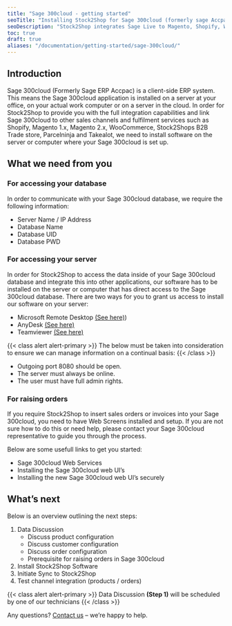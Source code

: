 ```yaml
---
title: "Sage 300cloud - getting started"
seoTitle: "Installing Stock2Shop for Sage 300cloud (formerly sage Accpac)"
seoDescription: "Stock2Shop integrates Sage Live to Magento, Shopify, WooCommerce and our B2B ordering platform. Find out more!"
toc: true
draft: true
aliases: "/documentation/getting-started/sage-300cloud/"
---
```


## Introduction
Sage 300cloud (Formerly Sage ERP Accpac) is a client-side ERP system. This means the Sage 300cloud application is installed on a server at your office, on your actual work computer or on a server in the cloud. In order for Stock2Shop to provide you with the full integration capabilities and link Sage 300cloud to other sales channels and fulfilment services such as Shopify, Magento 1.x, Magento 2.x, WooCommerce, Stock2Shops B2B Trade store, Parcelninja and Takealot, we need to install software on the server or computer where your Sage 300cloud is set up.

## What we need from you

### For accessing your database
In order to communicate with your Sage 300cloud database, we require the following information:

- Server Name / IP Address
- Database Name
- Database UID
- Database PWD

### For accessing your server
In order for Stock2Shop to access the data inside of your Sage 300cloud database and integrate this into other applications, our software has to be installed on the server or computer that has direct access to the Sage 300cloud database. There are two ways for you to grant us access to install our software on your server:

- Microsoft Remote Desktop [(See here)](https://support.microsoft.com/en-za/help/17463/windows-7-connect-to-another-computer-remote-desktop-connection))
- AnyDesk [(See here)](https://anydesk.com/en/downloads/)
- Teamviewer [(See here)](https://www.teamviewer.com/en/)

{{< class alert alert-primary >}}
The below must be taken into consideration to ensure we can manage information on a continual basis:
{{< /class >}}

- Outgoing port 8080 should be open.
- The server must always be online.
- The user must have full admin rights.

### For raising orders
If you require Stock2Shop to insert sales orders or invoices into your Sage 300cloud, you need to have Web Screens installed and setup. If you are not sure how to do this or need help, please contact your Sage 300cloud representative to guide you through the process.

Below are some usefull links to get you started:

- Sage 300cloud Web Services
- Installing the Sage 300cloud web UI’s
- Installing the new Sage 300cloud web UI’s securely

## What’s next
Below is an overview outlining the next steps:

1. Data Discussion
    - Discuss product configuration
    - Discuss customer configuration
    - Discuss order configuration
    - Prerequisite for raising orders in Sage 300cloud 
2. Install Stock2Shop Software
3. Initiate Sync to Stock2Shop
4. Test channel integration (products / orders)

{{< class alert alert-primary >}}
Data Discussion **(Step 1)** will be scheduled by one of our technicians
{{< /class >}}

Any questions? [Contact us](/contact-us) – we’re happy to help.